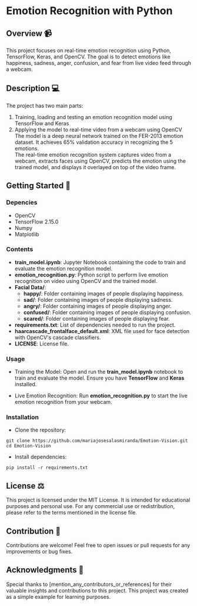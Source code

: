 # Emotion Recognition with Python
## Overview 📹
This project focuses on real-time emotion recognition using Python, TensorFlow, Keras, and OpenCV. The goal is to detect emotions like happiness, sadness, anger,
confusion, and fear from live video feed through a webcam. 

## Description 💻
The project has two main parts:
1. Training, loading and testing an emotion recognition model using TensorFlow and Keras
2. Applying the model to real-time video from a webcam using OpenCV \
The model is a deep neural network trained on the FER-2013 emotion dataset. It achieves 65% validation accuracy in recognizing the 5 emotions. \
The real-time emotion recognition system captures video from a webcam, extracts faces using OpenCV, predicts the emotion using the trained model, and displays it
overlayed on top of the video frame.

## Getting Started 🚀
### Depencies
- OpenCV
- TensorFlow 2.15.0
- Numpy
- Matplotlib

### Contents
- **train_model.ipynb**: Jupyter Notebook containing the code to train and evaluate the emotion recognition model.
- **emotion_recognition.py**: Python script to perform live emotion recognition on video using OpenCV and the trained model.
- **Facial Data/**:
  - **happy/**: Folder containing images of people displaying happiness.
  - **sad/**: Folder containing images of people displaying sadness.
  - **angry/**: Folder containing images of people displaying anger.
  - **confused/**: Folder containing images of people displaying confusion.
  - **scared/**: Folder containing images of people displaying fear.
- **requirements.txt**: List of dependencies needed to run the project.
- **haarcascade_frontalface_default.xml**: XML file used for face detection with OpenCV's cascade classifiers.
- **LICENSE**: License file.

### Usage
- Training the Model:
Open and run the **train_model.ipynb** notebook to train and evaluate the model. Ensure you have **TensorFlow** and **Keras** installed.

- Live Emotion Recognition:
Run **emotion_recognition.py** to start the live emotion recognition from your webcam.

### Installation
- Clone the repository:
```
git clone https://github.com/mariajosesalasmiranda/Emotion-Vision.git
cd Emotion-Vision
```
- Install dependencies:
```
pip install -r requirements.txt
```
## License ⚖️
This project is licensed under the MIT License. It is intended for educational purposes and personal use. For any commercial use or redistribution, please refer to the terms mentioned in the license file.

## Contribution 🤝
Contributions are welcome! Feel free to open issues or pull requests for any improvements or bug fixes. 

## Acknowledgments 📄
Special thanks to [mention_any_contributors_or_references] for their valuable insights and contributions to this project.
This project was created as a simple example for learning purposes.
